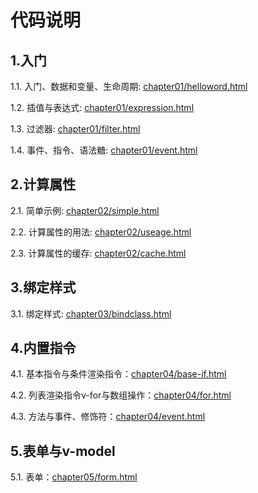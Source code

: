 # 代码说明

## 1.入门

1.1. 入门、数据和变量、生命周期: [chapter01/helloword.html](chapter01/helloword.html)

1.2. 插值与表达式: [chapter01/expression.html](chapter01/expression.html)

1.3. 过滤器: [chapter01/filter.html](chapter01/filter.html)

1.4. 事件、指令、语法糖: [chapter01/event.html](chapter01/event.html)

## 2.计算属性

2.1. 简单示例: [chapter02/simple.html](chapter02/simple.html)

2.2. 计算属性的用法: [chapter02/useage.html](chapter02/useage.html)

2.3. 计算属性的缓存: [chapter02/cache.html](chapter02/cache.html)

## 3.绑定样式

3.1. 绑定样式: [chapter03/bindclass.html](chapter03/bindclass.html)

## 4.内置指令

4.1. 基本指令与条件渲染指令：[chapter04/base-if.html](chapter04/base-if.html)

4.2. 列表渲染指令v-for与数组操作：[chapter04/for.html](chapter04/for.html)

4.3. 方法与事件、修饰符：[chapter04/event.html](chapter04/event.html)

## 5.表单与v-model

5.1. 表单：[chapter05/form.html](chapter05/form.html)